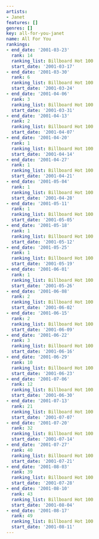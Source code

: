 ```yaml
---
artists:
- Janet
features: []
genres: []
key: all-for-you-janet
name: All For You
rankings:
- end_date: '2001-03-23'
  rank: 14
  ranking_list: Billboard Hot 100
  start_date: '2001-03-17'
- end_date: '2001-03-30'
  rank: 6
  ranking_list: Billboard Hot 100
  start_date: '2001-03-24'
- end_date: '2001-04-06'
  rank: 3
  ranking_list: Billboard Hot 100
  start_date: '2001-03-31'
- end_date: '2001-04-13'
  rank: 2
  ranking_list: Billboard Hot 100
  start_date: '2001-04-07'
- end_date: '2001-04-20'
  rank: 1
  ranking_list: Billboard Hot 100
  start_date: '2001-04-14'
- end_date: '2001-04-27'
  rank: 1
  ranking_list: Billboard Hot 100
  start_date: '2001-04-21'
- end_date: '2001-05-04'
  rank: 1
  ranking_list: Billboard Hot 100
  start_date: '2001-04-28'
- end_date: '2001-05-11'
  rank: 1
  ranking_list: Billboard Hot 100
  start_date: '2001-05-05'
- end_date: '2001-05-18'
  rank: 1
  ranking_list: Billboard Hot 100
  start_date: '2001-05-12'
- end_date: '2001-05-25'
  rank: 1
  ranking_list: Billboard Hot 100
  start_date: '2001-05-19'
- end_date: '2001-06-01'
  rank: 1
  ranking_list: Billboard Hot 100
  start_date: '2001-05-26'
- end_date: '2001-06-08'
  rank: 2
  ranking_list: Billboard Hot 100
  start_date: '2001-06-02'
- end_date: '2001-06-15'
  rank: 2
  ranking_list: Billboard Hot 100
  start_date: '2001-06-09'
- end_date: '2001-06-22'
  rank: 3
  ranking_list: Billboard Hot 100
  start_date: '2001-06-16'
- end_date: '2001-06-29'
  rank: 10
  ranking_list: Billboard Hot 100
  start_date: '2001-06-23'
- end_date: '2001-07-06'
  rank: 12
  ranking_list: Billboard Hot 100
  start_date: '2001-06-30'
- end_date: '2001-07-13'
  rank: 21
  ranking_list: Billboard Hot 100
  start_date: '2001-07-07'
- end_date: '2001-07-20'
  rank: 32
  ranking_list: Billboard Hot 100
  start_date: '2001-07-14'
- end_date: '2001-07-27'
  rank: 40
  ranking_list: Billboard Hot 100
  start_date: '2001-07-21'
- end_date: '2001-08-03'
  rank: 39
  ranking_list: Billboard Hot 100
  start_date: '2001-07-28'
- end_date: '2001-08-10'
  rank: 43
  ranking_list: Billboard Hot 100
  start_date: '2001-08-04'
- end_date: '2001-08-17'
  rank: 49
  ranking_list: Billboard Hot 100
  start_date: '2001-08-11'
---
```


